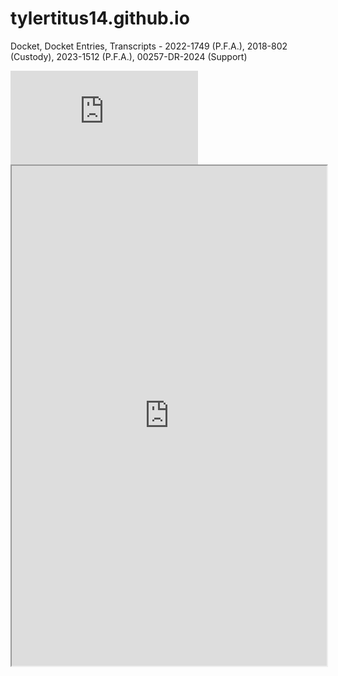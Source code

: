 # tylertitus14.github.io
Docket, Docket Entries, Transcripts - 2022-1749 (P.F.A.), 2018-802 (Custody), 2023-1512 (P.F.A.), 00257-DR-2024 (Support)  

<embed src="https://github.com/tylertitus14/tylertitus14.github.io/blob/70dd02be0a3b21e5efe33f0c490c0e3c6793c65f/assets/2022-07-14%20-%203of5%20-%202022-1749%20-%20CT%20-%20TEMPORARY%20ORDER%203pg.pdf" type="application/pdf"/>  

<iframe src="https://github.com/tylertitus14/tylertitus14.github.io/blob/70dd02be0a3b21e5efe33f0c490c0e3c6793c65f/assets/2022-07-14%20-%203of5%20-%202022-1749%20-%20CT%20-%20TEMPORARY%20ORDER%203pg.pdf" width="100%" height="800px">
  <p>
    Your browser does not support PDFs. You can
    <a href="your_pdf_file.pdf">download the PDF</a>
  </p>
</iframe>  



<object data="https://github.com/tylertitus14/tylertitus14.github.io/blob/70dd02be0a3b21e5efe33f0c490c0e3c6793c65f/assets/2022-07-14%20-%203of5%20-%202022-1749%20-%20CT%20-%20TEMPORARY%20ORDER%203pg.pdf" width="1000" height="1000" type='application/pdf'></object>

